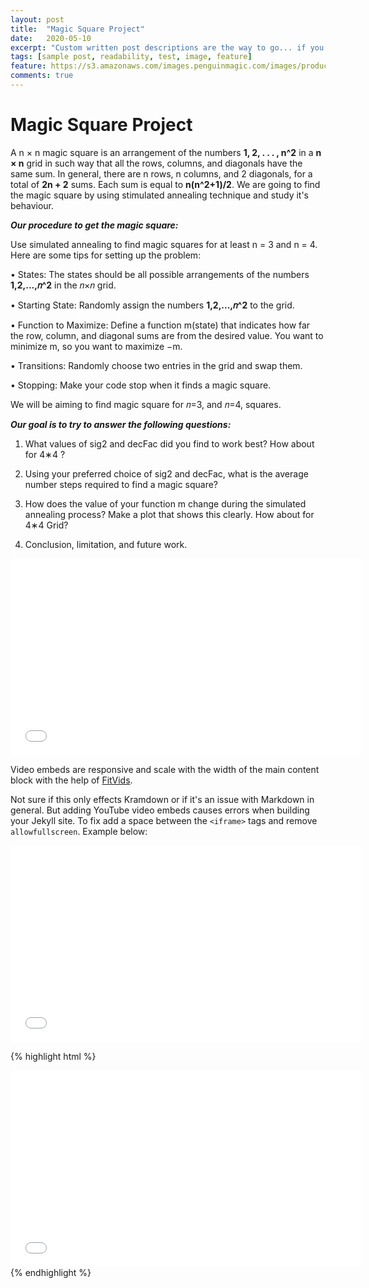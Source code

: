 ```yaml
---
layout: post
title:  "Magic Square Project"
date:   2020-05-10
excerpt: "Custom written post descriptions are the way to go... if you're not lazy."
tags: [sample post, readability, test, image, feature]
feature: https://s3.amazonaws.com/images.penguinmagic.com/images/products/original/16578a-5cacf03e85a00.png
comments: true
---
```


# Magic Square Project
A n × n magic square is an arrangement of the numbers **1, 2, . . . , n^2** in a **n × n** grid in such way
that all the rows, columns, and diagonals have the same sum.
In general, there are n rows, n columns, and
2 diagonals, for a total of **2n + 2** sums. Each sum is equal to **n(n^2+1)/2**. 
We are going to find the magic square by using stimulated annealing technique and study it's behaviour.

***Our procedure to get the magic square:***

Use simulated annealing to find magic squares for at least n = 3 and n = 4. Here are some tips for setting up the problem:

• States: The states should be all possible arrangements of the numbers  **1,2,...,𝑛^2**  in the  𝑛×𝑛  grid.

• Starting State: Randomly assign the numbers  **1,2,...,𝑛^2**  to the grid.

• Function to Maximize: Define a function m(state) that indicates how far the row, column, and diagonal sums are from the desired value. You want to minimize m, so you want to maximize −m.

• Transitions: Randomly choose two entries in the grid and swap them.

• Stopping: Make your code stop when it finds a magic square.

We will be aiming to find magic square for 𝑛=3, and 𝑛=4, squares.

***Our goal is to try to answer the following questions:***

1) What values of sig2 and decFac did you find to work best? How about for  4∗4 ?

2) Using your preferred choice of sig2 and decFac, what is the average number steps required to find a magic square?

3) How does the value of your function m change during the simulated annealing process? Make a plot that shows this clearly. How about for  4∗4  Grid?

4) Conclusion, limitation, and future work. 

<iframe width="560" height="315" src="//www.youtube.com/watch?v=Sublqdi5XlU" frameborder="0"> </iframe>

Video embeds are responsive and scale with the width of the main content block with the help of [FitVids](http://fitvidsjs.com/).

Not sure if this only effects Kramdown or if it's an issue with Markdown in general. But adding YouTube video embeds causes errors when building your Jekyll site. To fix add a space between the `<iframe>` tags and remove `allowfullscreen`. Example below:

<iframe width="560" height="315" src="//www.youtube.com/embed/SU3kYxJmWuQ" frameborder="0"> </iframe>

{% highlight html %}
<iframe width="560" height="315" src="//www.youtube.com/embed/SU3kYxJmWuQ" frameborder="0"> </iframe>
{% endhighlight %}
